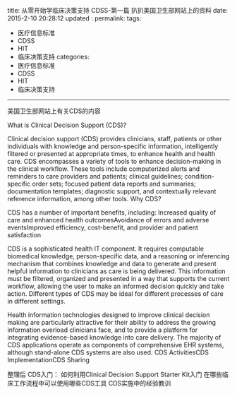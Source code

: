 title:   从零开始学临床决策支持 CDSS-第一篇 扒扒美国卫生部网站上的资料
date:   2015-2-10 20:28:12
updated	:
permalink:
tags:
- 医疗信息标准
- CDSS
- HIT
- 临床决策支持
categories:
- 医疗信息标准
- CDSS
- HIT
- 临床决策支持

---
美国卫生部网站上有关CDS的内容

What is Clinical Decision Support (CDS)?

Clinical decision support (CDS) provides clinicians, staff, patients or other individuals with knowledge and person-specific information, intelligently filtered or presented at appropriate times, to enhance health and health care. CDS encompasses a variety of tools to enhance decision-making in the clinical workflow. These tools include computerized alerts and reminders to care providers and patients; clinical guidelines; condition-specific order sets; focused patient data reports and summaries; documentation templates; diagnostic support, and contextually relevant reference information, among other tools. Why CDS?

CDS has a number of important benefits, including:
Increased quality of care and enhanced health outcomesAvoidance of errors and adverse eventsImproved efficiency, cost-benefit, and provider and patient satisfaction

CDS is a sophisticated health IT component. It requires computable biomedical knowledge, person-specific data, and a reasoning or inferencing mechanism that combines knowledge and data to generate and present helpful information to clinicians as care is being delivered. This information must be filtered, organized and presented in a way that supports the current workflow, allowing the user to make an informed decision quickly and take action. Different types of CDS may be ideal for different processes of care in different settings.

Health information technologies designed to improve clinical decision making are particularly attractive for their ability to address the growing information overload clinicians face, and to provide a platform for integrating evidence-based knowledge into care delivery. The majority of CDS applications operate as components of comprehensive EHR systems, although stand-alone CDS systems are also used.
CDS ActivitiesCDS ImplementationCDS Sharing

整理后
CDS入门：
如何利用Clinical Decision Support Starter Kit入门
在哪些临床工作流程中可以使用哪些CDS工具
CDS实施中的经验教训
